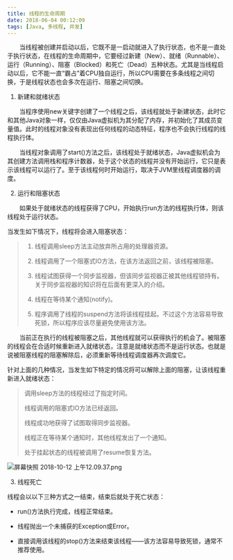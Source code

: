 ```yaml
---
title: 线程的生命周期
date: 2018-06-04 00:12:09
tags: [Java, 多线程, 并发]
---
```


  当线程被创建并启动以后，它既不是一启动就进入了执行状态，也不是一直处于执行状态，在线程的生命周期中，它要经过新建（New）、就绪（Runnable）、运行（Running）、阻塞（Blocked）和死亡（Dead）五种状态。尤其是当线程启动以后，它不能一直“霸占”着CPU独自运行，所以CPU需要在多条线程之间切换，于是线程状态也会多次在运行、阻塞之间切换。
<!-- more--> 

1. 新建和就绪状态

  当程序使用new关键字创建了一个线程之后，该线程就处于新建状态，此时它和其他Java对象一样，仅仅由Java虚拟机为其分配了内存，并初始化了其成员变量值。此时的线程对象没有表现出任何线程的动态特征，程序也不会执行线程的线程执行体。

  当线程对象调用了start()方法之后，该线程处于就绪状态，Java虚拟机会为其创建方法调用栈和程序计数器，处于这个状态的线程并没有开始运行，它只是表示该线程可以运行了。至于该线程何时开始运行，取决于JVM里线程调度器的调度。

2. 运行和阻塞状态

  如果处于就绪状态的线程获得了CPU，开始执行run方法的线程执行体，则该线程处于运行状态。

当发生如下情况下，线程将会进入阻塞状态：

> 1. 线程调用sleep方法主动放弃所占用的处理器资源。
>
> 2. 线程调用了一个阻塞式IO方法，在该方法返回之前，该线程被阻塞。
>
> 3. 线程试图获得一个同步监视器，但该同步监视器正被其他线程锁持有。关于同步监视器的知识将在后面有更深入的介绍。
>
> 4. 线程在等待某个通知(notify)。
>
> 5. 程序调用了线程的suspend方法将该线程挂起。不过这个方法容易导致死锁，所以程序应该尽量避免使用该方法。

  当前正在执行的线程被阻塞之后，其他线程就可以获得执行的机会了。被阻塞的线程会在合适时候重新进入就绪状态，注意是就绪状态而不是运行状态。也就是说被阻塞线程的阻塞解除后，必须重新等待线程调度器再次调度它。

针对上面的几种情况，当发生如下特定的情况将可以解除上面的阻塞，让该线程重新进入就绪状态：

> 调用sleep方法的线程经过了指定时间。
>
> 线程调用的阻塞式IO方法已经返回。
>
> 线程成功地获得了试图取得同步监视器。
>
> 线程正在等待某个通知时，其他线程发出了一个通知。
>
> 处于挂起状态的线程被调用了resume恢复方法。

![屏幕快照 2018-10-12 上午12.09.37.png](https://i.loli.net/2018/10/12/5bbff40525562.png)

3. 线程死亡

线程会以以下三种方式之一结束，结束后就处于死亡状态：

* run()方法执行完成，线程正常结束。

* 线程抛出一个未捕获的Exception或Error。

* 直接调用该线程的stop()方法来结束该线程——该方法容易导致死锁，通常不推荐使用。

  

